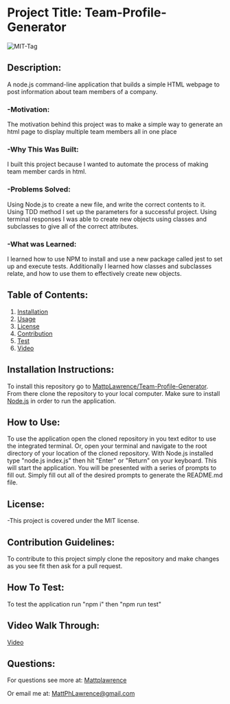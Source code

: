 # Project Title: Team-Profile-Generator

![MIT-Tag](https://shields.io/badge/license-MIT-green)

## Description:

A node.js command-line application that builds a simple HTML webpage to post information about team members of a company.

### -Motivation:

The motivation behind this project was to make a simple way to generate an html page to display multiple team members all in one place

### -Why This Was Built:

I built this project because I wanted to automate the process of making team member cards in html.

### -Problems Solved:

Using Node.js to create a new file, and write the correct contents to it. Using TDD method I set up the parameters for a successful project. Using terminal responses I was able to create new objects using classes and subclasses to give all of the correct attributes.

### -What was Learned:

I learned how to use NPM to install and use a new package called jest to set up and execute tests. Additionally I learned how classes and subclasses relate, and how to use them to effectively create new objects.

## Table of Contents:

1. [Installation](#install)
2. [Usage](#usage)
3. [License](#license)
4. [Contribution](#contribution)
5. [Test](#test)
6. [Video](#video)

## Installation Instructions: <a name="install"></a>

To install this repository go to [MattpLawrence/Team-Profile-Generator](https://github.com/MattpLawrence/Team-Profile-Generator). From there clone the repository to your local computer. Make sure to install [Node.js](https://nodejs.org/en/download/) in order to run the application.

## How to Use: <a name="usage"></a>

To use the application open the cloned repository in you text editor to use the integrated terminal. Or, open your terminal and navigate to the root directory of your location of the cloned repository. With Node.js installed type "node.js index.js" then hit "Enter" or "Return" on your keyboard. This will start the application. You will be presented with a series of prompts to fill out. Simply fill out all of the desired prompts to generate the README.md file.

## License: <a name="license"></a>

-This project is covered under the MIT license.

## Contribution Guidelines: <a name="contribution"></a>

To contribute to this project simply clone the repository and make changes as you see fit then ask for a pull request.

## How To Test: <a name="test"></a>

To test the application run "npm i" then "npm run test"

## Video Walk Through: <a name="video"></a>

[Video](https://watch.screencastify.com/v/Hl4o4ybWkyr0McuzVrzy)

## Questions: <a name="username"></a>

For questions see more at:
[Mattplawrence](https://github.com/MattpLawrence)

Or email me at: MattPhLawrence@gmail.com
